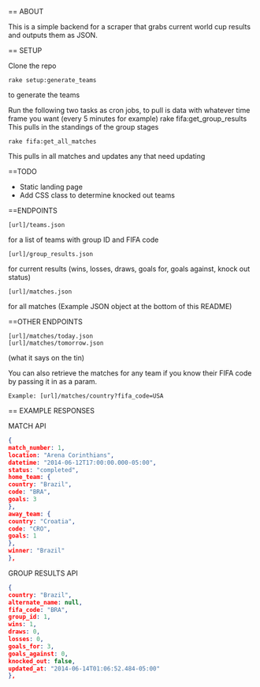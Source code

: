 == ABOUT

This is a simple backend for a scraper that grabs current world cup results and outputs them as JSON.

== SETUP

Clone the repo

    rake setup:generate_teams 
to generate the teams

Run the following two tasks as cron jobs, to pull is data with whatever time frame you want (every 5 minutes for example)
    rake fifa:get_group_results 
This pulls in the standings of the group stages

    rake fifa:get_all_matches 
This pulls in all matches and updates any that need updating
    
==TODO

* Static landing page
* Add CSS class to determine knocked out teams

==ENDPOINTS

    [url]/teams.json 
for a list of teams with group ID and FIFA code

    [url]/group_results.json 
for current results (wins, losses, draws, goals for, goals against, knock out status)

    [url]/matches.json 
for all matches (Example JSON object at the bottom of this README)

==OTHER ENDPOINTS

    [url]/matches/today.json
    [url]/matches/tomorrow.json

(what it says on the tin)

You can also retrieve the matches for any team if you know their FIFA code by passing it in as a param.

    Example: [url]/matches/country?fifa_code=USA

== EXAMPLE RESPONSES

MATCH API

```json
{
match_number: 1,
location: "Arena Corinthians",
datetime: "2014-06-12T17:00:00.000-05:00",
status: "completed",
home_team: {
country: "Brazil",
code: "BRA",
goals: 3
},
away_team: {
country: "Croatia",
code: "CRO",
goals: 1
},
winner: "Brazil"
},
```
GROUP RESULTS API

```json
{
country: "Brazil",
alternate_name: null,
fifa_code: "BRA",
group_id: 1,
wins: 1,
draws: 0,
losses: 0,
goals_for: 3,
goals_against: 0,
knocked_out: false,
updated_at: "2014-06-14T01:06:52.484-05:00"
},
```
